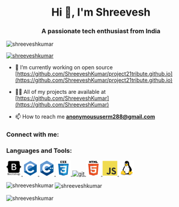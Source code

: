 <h1 align="center">Hi 👋, I'm Shreevesh</h1>
<h3 align="center">A passionate tech enthusiast from India</h3>

<p align="left"> <img src="https://komarev.com/ghpvc/?username=shreeveshkumar&label=Profile%20views&color=0e75b6&style=flat" alt="shreeveshkumar" /> </p>

<p align="left"> <a href="https://github.com/ryo-ma/github-profile-trophy"><img src="https://github-profile-trophy.vercel.app/?username=shreeveshkumar" alt="shreeveshkumar" /></a> </p>

- 🔭 I’m currently working on open source [https://github.com/ShreeveshKumar/project21tribute.github.io](https://github.com/ShreeveshKumar/project21tribute.github.io)

- 👨‍💻 All of my projects are available at [https://github.com/ShreeveshKumar](https://github.com/ShreeveshKumar)

- 📫 How to reach me **anonymoususerm288@gmail.com**

<h3 align="left">Connect with me:</h3>
<p align="left">
</p>

<h3 align="left">Languages and Tools:</h3>
<p align="left"> <a href="https://getbootstrap.com" target="_blank" rel="noreferrer"> <img src="https://raw.githubusercontent.com/devicons/devicon/master/icons/bootstrap/bootstrap-plain-wordmark.svg" alt="bootstrap" width="40" height="40"/> </a> <a href="https://www.cprogramming.com/" target="_blank" rel="noreferrer"> <img src="https://raw.githubusercontent.com/devicons/devicon/master/icons/c/c-original.svg" alt="c" width="40" height="40"/> </a> <a href="https://www.w3schools.com/cpp/" target="_blank" rel="noreferrer"> <img src="https://raw.githubusercontent.com/devicons/devicon/master/icons/cplusplus/cplusplus-original.svg" alt="cplusplus" width="40" height="40"/> </a> <a href="https://www.w3schools.com/css/" target="_blank" rel="noreferrer"> <img src="https://raw.githubusercontent.com/devicons/devicon/master/icons/css3/css3-original-wordmark.svg" alt="css3" width="40" height="40"/> </a> <a href="https://git-scm.com/" target="_blank" rel="noreferrer"> <img src="https://www.vectorlogo.zone/logos/git-scm/git-scm-icon.svg" alt="git" width="40" height="40"/> </a> <a href="https://www.w3.org/html/" target="_blank" rel="noreferrer"> <img src="https://raw.githubusercontent.com/devicons/devicon/master/icons/html5/html5-original-wordmark.svg" alt="html5" width="40" height="40"/> </a> <a href="https://developer.mozilla.org/en-US/docs/Web/JavaScript" target="_blank" rel="noreferrer"> <img src="https://raw.githubusercontent.com/devicons/devicon/master/icons/javascript/javascript-original.svg" alt="javascript" width="40" height="40"/> </a> <a href="https://www.linux.org/" target="_blank" rel="noreferrer"> <img src="https://raw.githubusercontent.com/devicons/devicon/master/icons/linux/linux-original.svg" alt="linux" width="40" height="40"/> </a> </p>

<p><img align="left" src="https://github-readme-stats.vercel.app/api/top-langs?username=shreeveshkumar&show_icons=true&locale=en&layout=compact" alt="shreeveshkumar" /></p>

<p>&nbsp;<img align="center" src="https://github-readme-stats.vercel.app/api?username=shreeveshkumar&show_icons=true&locale=en" alt="shreeveshkumar" /></p>

<p><img align="center" src="https://github-readme-streak-stats.herokuapp.com/?user=shreeveshkumar&" alt="shreeveshkumar" /></p>
